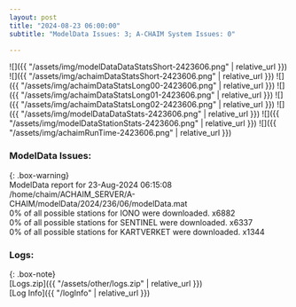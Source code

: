 ```yaml
---
layout: post
title: "2024-08-23 06:00:00"
subtitle: "ModelData Issues: 3; A-CHAIM System Issues: 0"

---
```


![]({{ "/assets/img/modelDataDataStatsShort-2423606.png" | relative_url }})
![]({{ "/assets/img/achaimDataStatsShort-2423606.png" | relative_url }})
![]({{ "/assets/img/achaimDataStatsLong00-2423606.png" | relative_url }})
![]({{ "/assets/img/achaimDataStatsLong01-2423606.png" | relative_url }})
![]({{ "/assets/img/achaimDataStatsLong02-2423606.png" | relative_url }})
![]({{ "/assets/img/modelDataDataStats-2423606.png" | relative_url }})
![]({{ "/assets/img/modelDataStationStats-2423606.png" | relative_url }})
![]({{ "/assets/img/achaimRunTime-2423606.png" | relative_url }})


### ModelData Issues:  
  
{: .box-warning}  
 ModelData report for 23-Aug-2024 06:15:08   
 /home/chaim/ACHAIM_SERVER/A-CHAIM/modelData/2024/236/06/modelData.mat   
 0% of all possible stations for IONO were downloaded. x6882   
 0% of all possible stations for SENTINEL were downloaded. x6337   
 0% of all possible stations for KARTVERKET were downloaded. x1344   
  


### Logs:  
  
{: .box-note}  
[Logs.zip]({{ "/assets/other/logs.zip" | relative_url }})  
[Log Info]({{ "/logInfo" | relative_url }})  
